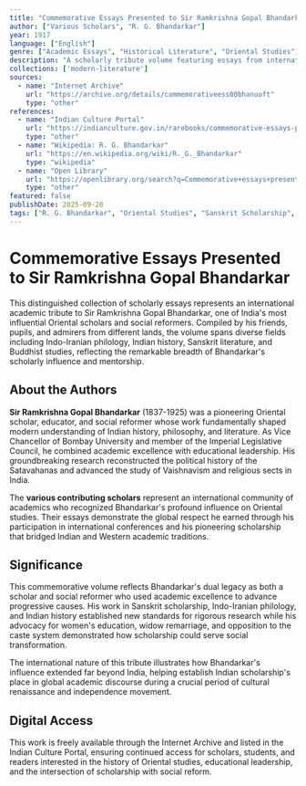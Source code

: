 ```yaml
---
title: "Commemorative Essays Presented to Sir Ramkrishna Gopal Bhandarkar"
author: ["Various Scholars", "R. G. Bhandarkar"]
year: 1917
language: ["English"]
genre: ["Academic Essays", "Historical Literature", "Oriental Studies"]
description: "A scholarly tribute volume featuring essays from international academics honoring R.G. Bhandarkar's pioneering contributions to Oriental studies, Sanskrit scholarship, and social reform. This comprehensive collection spans diverse fields from Indo-Iranian philology to Indian history, reflecting Bhandarkar's profound influence on early 20th-century scholarship."
collections: ['modern-literature']
sources:
  - name: "Internet Archive"
    url: "https://archive.org/details/commemorativeess00bhanuoft"
    type: "other"
references:
  - name: "Indian Culture Portal"
    url: "https://indianculture.gov.in/rarebooks/commemorative-essays-presented-sir-ramkrishna-gopal-bhandarkar"
    type: "other"
  - name: "Wikipedia: R. G. Bhandarkar"
    url: "https://en.wikipedia.org/wiki/R._G._Bhandarkar"
    type: "wikipedia"
  - name: "Open Library"
    url: "https://openlibrary.org/search?q=Commemorative+essays+presented+to+Sir+Ramkrishna+Gopal+Bhandarkar&mode=everything"
    type: "other"
featured: false
publishDate: 2025-09-28
tags: ["R. G. Bhandarkar", "Oriental Studies", "Sanskrit Scholarship", "Academic Tribute", "Indo-Iranian Philology", "Indian History", "Social Reform", "Educational Leadership", "Scholarly Essays", "Bhandarkar Oriental Research Institute"]
---
```


# Commemorative Essays Presented to Sir Ramkrishna Gopal Bhandarkar

This distinguished collection of scholarly essays represents an international academic tribute to Sir Ramkrishna Gopal Bhandarkar, one of India's most influential Oriental scholars and social reformers. Compiled by his friends, pupils, and admirers from different lands, the volume spans diverse fields including Indo-Iranian philology, Indian history, Sanskrit literature, and Buddhist studies, reflecting the remarkable breadth of Bhandarkar's scholarly influence and mentorship.

## About the Authors

**Sir Ramkrishna Gopal Bhandarkar** (1837-1925) was a pioneering Oriental scholar, educator, and social reformer whose work fundamentally shaped modern understanding of Indian history, philosophy, and literature. As Vice Chancellor of Bombay University and member of the Imperial Legislative Council, he combined academic excellence with educational leadership. His groundbreaking research reconstructed the political history of the Satavahanas and advanced the study of Vaishnavism and religious sects in India.

The **various contributing scholars** represent an international community of academics who recognized Bhandarkar's profound influence on Oriental studies. Their essays demonstrate the global respect he earned through his participation in international conferences and his pioneering scholarship that bridged Indian and Western academic traditions.

## Significance

This commemorative volume reflects Bhandarkar's dual legacy as both a scholar and social reformer who used academic excellence to advance progressive causes. His work in Sanskrit scholarship, Indo-Iranian philology, and Indian history established new standards for rigorous research while his advocacy for women's education, widow remarriage, and opposition to the caste system demonstrated how scholarship could serve social transformation.

The international nature of this tribute illustrates how Bhandarkar's influence extended far beyond India, helping establish Indian scholarship's place in global academic discourse during a crucial period of cultural renaissance and independence movement.

## Digital Access

This work is freely available through the Internet Archive and listed in the Indian Culture Portal, ensuring continued access for scholars, students, and readers interested in the history of Oriental studies, educational leadership, and the intersection of scholarship with social reform.